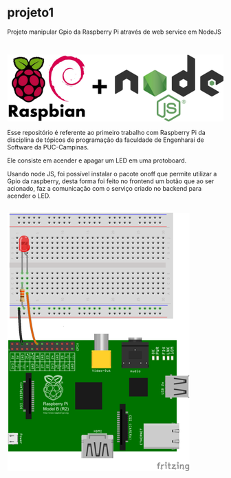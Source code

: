 # projeto1
Projeto manipular Gpio da Raspberry Pi através de web service em NodeJS

<br />
<p align="center">
  <a href="https://github.com/venturagu/projeto1">
    <img src="images/rpi_node.png" alt="Raspeberry PI + Node.JS">
  </a>

<p>Esse repositório é referente ao primeiro trabalho com Raspberry Pi da disciplina de tópicos de programação da faculdade de Engenharai de Software da PUC-Campinas.</p>
<p>Ele consiste em acender e apagar um LED em uma protoboard.<p/>
<p>Usando node JS, foi possível instalar o pacote onoff que permite utilizar a Gpio da raspberry, desta forma foi feito no frontend um botão que ao ser acionado, faz a comunicação com o serviço criado no backend para acender o LED.</p>

<br/>
<img src="images/LED.png" alt="Raspeberry PI + Node.JS">
